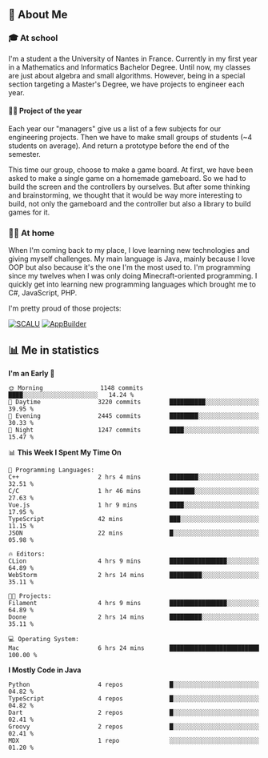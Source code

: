 ## 👀 About Me

### 🎓 At school

I'm a student a the University of Nantes in France. Currently in my first year in a Mathematics and Informatics Bachelor Degree. Until now, my classes are just about algebra and small algorithms. However, being in a special section targeting a Master's Degree, we have projects to engineer each year. 

#### 🔧🔬 Project of the year

Each year our "managers" give us a list of a few subjects for our engineering projects. Then we have to make small groups of students (~4 students on average). And return a prototype before the end of the semester.

This time our group, choose to make a game board. At first, we have been asked to make a single game on a homemade gameboard. So we had to build the screen and the controllers by ourselves. 
But after some thinking and brainstorming, we thought that it would be way more interesting to build, not only the gameboard and the controller but also a library to build games for it.

### 👨‍💻 At home

When I'm coming back to my place, I love learning new technologies and giving myself challenges. My main language is Java, mainly because I love OOP but also because it's the one I'm the most used to. I'm programming since my twelves when I was only doing Minecraft-oriented programming.  I quickly get into learning new programming languages which brought me to C#, JavaScript, PHP. 

I'm pretty proud of those projects:

[![SCALU](https://github-readme-stats.vercel.app/api/pin?username=renardfute&repo=SCALU)](https://github.com/renardfute/scalu)
[![AppBuilder](https://github-readme-stats.vercel.app/api/pin?username=pulsedev2&repo=AppBuilder)](https://github.com/pulsedev2/AppBuilder)

## 📊 Me in statistics
<!--START_SECTION:waka-->
**I'm an Early 🐤** 

```text
🌞 Morning                1148 commits        ████░░░░░░░░░░░░░░░░░░░░░   14.24 % 
🌆 Daytime                3220 commits        ██████████░░░░░░░░░░░░░░░   39.95 % 
🌃 Evening                2445 commits        ████████░░░░░░░░░░░░░░░░░   30.33 % 
🌙 Night                  1247 commits        ████░░░░░░░░░░░░░░░░░░░░░   15.47 % 
```


📊 **This Week I Spent My Time On** 

```text
💬 Programming Languages: 
C++                      2 hrs 4 mins        ████████░░░░░░░░░░░░░░░░░   32.51 % 
C/C                      1 hr 46 mins        ███████░░░░░░░░░░░░░░░░░░   27.63 % 
Vue.js                   1 hr 9 mins         ████░░░░░░░░░░░░░░░░░░░░░   17.95 % 
TypeScript               42 mins             ███░░░░░░░░░░░░░░░░░░░░░░   11.15 % 
JSON                     22 mins             █░░░░░░░░░░░░░░░░░░░░░░░░   05.98 % 

🔥 Editors: 
CLion                    4 hrs 9 mins        ████████████████░░░░░░░░░   64.89 % 
WebStorm                 2 hrs 14 mins       █████████░░░░░░░░░░░░░░░░   35.11 % 

🐱‍💻 Projects: 
Filament                 4 hrs 9 mins        ████████████████░░░░░░░░░   64.89 % 
Doone                    2 hrs 14 mins       █████████░░░░░░░░░░░░░░░░   35.11 % 

💻 Operating System: 
Mac                      6 hrs 24 mins       █████████████████████████   100.00 % 
```

**I Mostly Code in Java** 

```text
Python                   4 repos             █░░░░░░░░░░░░░░░░░░░░░░░░   04.82 % 
TypeScript               4 repos             █░░░░░░░░░░░░░░░░░░░░░░░░   04.82 % 
Dart                     2 repos             █░░░░░░░░░░░░░░░░░░░░░░░░   02.41 % 
Groovy                   2 repos             █░░░░░░░░░░░░░░░░░░░░░░░░   02.41 % 
MDX                      1 repo              ░░░░░░░░░░░░░░░░░░░░░░░░░   01.20 % 
```




<!--END_SECTION:waka-->
